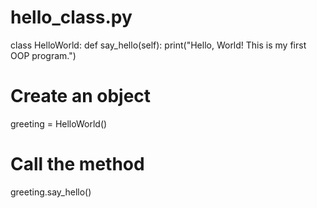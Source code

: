 # hello_class.py

class HelloWorld:
    def say_hello(self):
        print("Hello, World! This is my first OOP program.")

# Create an object
greeting = HelloWorld()

# Call the method
greeting.say_hello()
